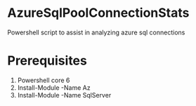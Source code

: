 # AzureSqlPoolConnectionStats
Powershell script to assist in analyzing azure sql connections

# Prerequisites
1. Powershell core 6
2. Install-Module -Name Az
3. Install-Module -Name SqlServer 